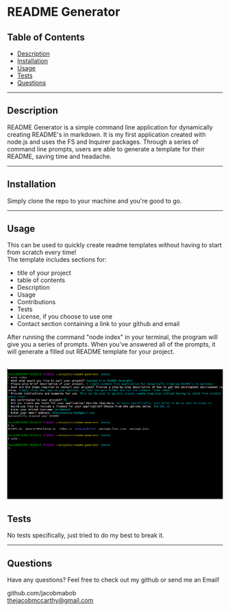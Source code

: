 
  # README Generator


  ## Table of Contents
  
  - [Description](#description)
  - [Installation](#installation)
  - [Usage](#usage)
  - [Tests](#tests)
  - [Questions](#questions)

  ---

  ## Description

  README Generator is a simple command line application for dynamically creating README's in markdown. It is my first application created with node.js and uses the FS and Inquirer packages. Through a series of command line prompts, users are able to generate a template for their README, saving time and headache. 

  ---

  ## Installation

  Simply clone the repo to your machine and you're good to go. 

  ---

  ## Usage

  This can be used to quickly create readme templates without having to start from scratch every time! <br>
  The template includes sections for: <br>

  - title of your project
  - table of contents
  - Description 
  - Usage
  - Contributions
  - Tests
  - License, if you choose to use one
  - Contact section containing a link to your github and email<br>

  After running the command "node index" in your terminal, the program will give you a series of prompts. When you've answered all of the prompts, it will generate a filled out README template for your project.  

  ![Screen shot of application](images/readme-gen-1.png)
  ---

  ## Tests

  No tests specifically, just tried to do my best to break it.

  ---

  ## Questions
  Have any questions? Feel free to check out my github or send me an Email!

  github.com/jacobmabob <br>
  thejacobmccarthy@gmail.com


